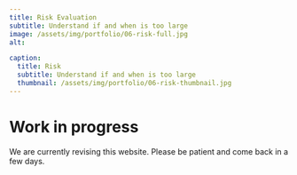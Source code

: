 ```yaml
---
title: Risk Evaluation
subtitle: Understand if and when is too large
image: /assets/img/portfolio/06-risk-full.jpg
alt: 

caption:
  title: Risk
  subtitle: Understand if and when is too large
  thumbnail: /assets/img/portfolio/06-risk-thumbnail.jpg
---
```


# Work in progress

We are currently revising this website. Please be patient and come back in a few days.


